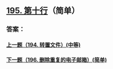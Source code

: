 ## [195. 第十行](https://leetcode-cn.com/problems/tenth-line/)（简单）





### 答案：



#### [上一题（194. 转置文件）(中等)](https://github.com/sdwwld/leetCode/blob/master/src/main/java/com/wld/java/leetcode/leetCode0194.md)

#### [下一题（196. 删除重复的电子邮箱）(简单)](https://github.com/sdwwld/leetCode/blob/master/src/main/java/com/wld/java/leetcode/leetCode0196.md)